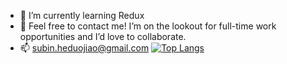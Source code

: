 - 🌱 I’m currently learning Redux
- 💬 Feel free to contact me! I’m on the lookout for full-time work opportunities and I’d love to collaborate.
- 📫 subin.heduojiao@gmail.com
[![Top Langs](https://github-readme-stats.vercel.app/api/top-langs/?username=anuraghazra&layout=compact)](https://github.com/anuraghazra/github-readme-stats)
